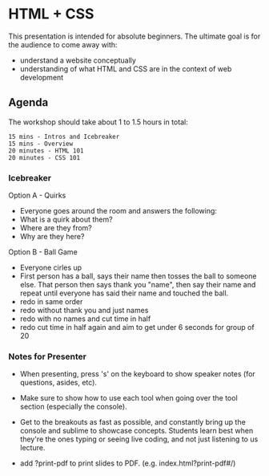 # HTML + CSS

This presentation is intended for absolute beginners. The ultimate goal is for the audience to come away with:

- understand a website conceptually
- understanding of what HTML and CSS are in the context of web development

## Agenda

The workshop should take about 1 to 1.5 hours in total:

```
15 mins - Intros and Icebreaker
15 mins - Overview
20 minutes - HTML 101
20 minutes - CSS 101
```

### Icebreaker

Option A - Quirks
- Everyone goes around the room and answers the following:
- What is a quirk about them?
- Where are they from?
- Why are they here?

Option B - Ball Game
- Everyone cirles up
- First person has a ball, says their name then tosses the ball to someone else. That person then says thank you "name", then say their name and repeat until everyone has said their name and touched the ball.
- redo in same order
- redo without thank you and just names
- redo with no names and cut time in half
- redo cut time in half again and aim to get under 6 seconds for group of 20

### Notes for Presenter

- When presenting, press 's' on the keyboard to show speaker notes (for questions, asides, etc).

- Make sure to show how to use each tool when going over the tool section (especially the console).

- Get to the breakouts as fast as possible, and constantly bring up the console and sublime to showcase concepts. Students learn best when they're the ones typing or seeing live coding, and not just listening to us lecture.

- add ?print-pdf to print slides to PDF. (e.g. index.html?print-pdf#/)